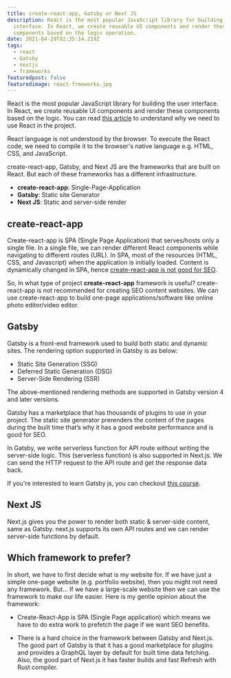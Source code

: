 ```yaml
---
title: create-react-app, Gatsby or Next JS
description: React is the most popular JavaScript library for building the user
  interface. In React, we create reusable UI components and render these
  components based on the logic operation.
date: 2021-04-29T02:35:14.219Z
tags:
  - react
  - Gatsby
  - nextjs
  - frameworks
featuredpost: false
featuredimage: react-frmeworks.jpg
---
```


React is the most popular JavaScript library for building the user interface. In React, we create reusable UI components and render these components based on the logic. You can read [this article](https://taimoorsattar.dev/blogs/why-need-for-react-js) to understand why we need to use React in the project.

React language is not understood by the browser. To execute the React code, we need to compile it to the browser's native language e.g. HTML, CSS, and JavaScript.

create-react-app, Gatsby, and Next JS are the frameworks that are built on React. But each of these frameworks has a different infrastructure.

- **create-react-app**: Single-Page-Application
- **Gatsby**: Static site Generator
- **Next JS**: Static and server-side render

## create-react-app

Create-react-app is SPA (Single Page Application) that serves/hosts only a single file. In a single file, we can render different React components while navigating to different routes (URL). In SPA, most of the resources (HTML, CSS, and Javascript) when the application is initially loaded. Content is dynamically changed in SPA, hence [create-react-app is not good for SEO](https://taimoorsattar.dev/blogs/is-create-react-app-good-for-seo).

So, In what type of project **create-react-app** framework is useful? create-react-app is not recommended for creating SEO content websites. We can use create-react-app to build one-page applications/software like online photo editor/video editor.

## Gatsby

Gatsby is a front-end framework used to build both static and dynamic sites. The rendering option supported in Gatsby is as below:

- Static Site Generation (SSG)
- Deferred Static Generation (DSG)
- Server-Side Rendering (SSR)

The above-mentioned rendering methods are supported in Gatsby version 4 and later versions.

Gatsby has a marketplace that has thousands of plugins to use in your project. The static site generator prerenders the content of the pages during the built time that’s why it has a good website performance and is good for SEO.

In Gatsby, we write serverless function for API route without writing the server-side logic. This (serverless function) is also supported in Next.js. We can send the HTTP request to the API route and get the response data back.

If you're interested to learn Gatsby js, you can checkout [this course](https://taimoorsattar.dev/p/build-standout-website).

## Next JS

Next.js gives you the power to render both static & server-side content, same as Gatsby. next.js supports its own API routes and we can render server-side functions by default.

## Which framework to prefer?

In short, we have to first decide what is my website for. If we have just a simple one-page website (e.g. portfolio website), then you might not need any framework. But... If we have a large-scale website then we can use the framework to make our life easier. Here is my gentle opinion about the framework:

- Create-React-App is SPA (Single Page application) which means we have to do extra work to prefetch the page if we want SEO benefits.

- There is a hard choice in the framework between Gatsby and Next.js. The good part of Gatsby is that it has a good marketplace for plugins and provides a GraphQL layer by default for built time data fetching. Also, the good part of Next.js it has faster builds and fast Refresh with Rust compiler.
